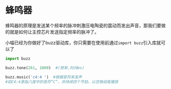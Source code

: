 # 蜂鸣器  

蜂鸣器的原理是发送某个频率的脉冲刺激压电陶瓷的震动而发出声音，那我们要做的就是如何让主控芯片发送指定频率的脉冲了。

小喵已经为你做好了buzz驱动库，你只需要在使用前通过`import buzz`引入库就可以了

```python
import buzz 

buzz.tone(261, 1000)  #(频率,时间ms)

buzz.music('c4:4 ')  #根据音符来发声 
#如C4:4意指八度中的音符“C”，并持续四个节拍，以空格结尾播放
``` 
